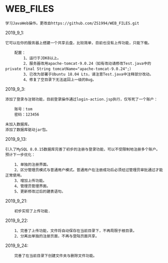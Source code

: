 ﻿# WEB_FILES
	学习JavaWeb操作。更改自https://github.com/ZS1994/WEB_FILES.git

2019_9_1:  

	它可以在你的服务器上搭建一个共享云盘，比较简单，目前也没有上传功能，只能下载。

		配置：
			1、运行于JDK8以上。
			2、服务器改用apache-tomcat-9.0.24（如有改动请修改Test.java中的private final String tomcatName="apache-tomcat-9.0.24";）
			3、已改为部署于Ubuntu 18.04 Lts，请注意Test.java中注释部分改动。
			4、修复了空目录下无法返回上一级的Bug。

2019_9_3:  

	添加了登录与注销功能，目前登录操作通过login-action.jsp执行，仅写死了一个账户：  
	
		账号：tom  
		密码：123456  
		
	未加入数据库。  
	添加了数据库驱动jar包。  

2019_9_13:  

	引入了MySQL 8.0.15数据库完善了初步的注册与登录功能，可以不受限制地注册多个账户。  
	预计下一步优化：  
	
		1、单独的注册界面。  
		2、区分管理员模式与普通用户模式。普通用户在注册成功后必须经过管理员审批通过才能正常使用。  
		3、增加上传功能。  
		4、管理员管理界面。  
		5、更新修改过后的建表语句。  

2019_9_21:  

		初步实现了上传功能.  

2019_9_22:  

		1、完善了上传功能，文件将自动保存在当前目录下，不再局限于根目录。  
		2、分离出单独的注册页面，不再与登陆页面共享。  

2019_9_24:  

		完善了在当前目录下创建文件夹与删除文件功能。  
